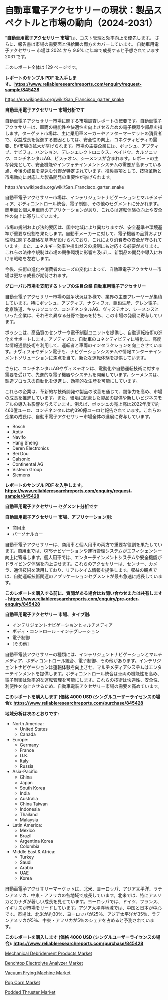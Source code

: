 <p><h1>自動車電子アクセサリーの現状：製品スペクトルと市場の動向（2024-2031）</h1></p><p>&ldquo;<strong><a href="https://www.reliableresearchreports.com/automotive-electronic-accessories-r845428?utm_campaign=107&utm_medium=9&utm_source=Github&utm_content=ia&utm_term=19102024&utm_id=automotive-electronic-accessories">自動車用電子アクセサリー 市場</a></strong>&rdquo;は、コスト管理と効率向上を優先します。 さらに、報告書は市場の需要面と供給面の両方をカバーしています。 自動車用電子アクセサリー 市場は 2024 から 9.9% に年率で成長すると予想されています2031 です。</p>
<p>このレポート全体は 129 ページです。</p>
<p><strong>レポートのサンプル PDF を入手します。&nbsp;<a href="https://www.reliableresearchreports.com/enquiry/request-sample/845428?utm_campaign=107&utm_medium=9&utm_source=Github&utm_content=ia&utm_term=19102024&utm_id=automotive-electronic-accessories">https://www.reliableresearchreports.com/enquiry/request-sample/845428</a></strong></p>
<p><a href="https://en.wikipedia.org/wiki/San_Francisco_garter_snake?utm_campaign=107&utm_medium=9&utm_source=Github&utm_content=ia&utm_term=19102024&utm_id=automotive-electronic-accessories">https://en.wikipedia.org/wiki/San_Francisco_garter_snake</a></p>
<p><strong>自動車用電子アクセサリー 市場分析です</strong></p>
<p><p>自動車電子アクセサリー市場に関する市場調査レポートの概要です。自動車電子アクセサリーは、車両の機能性や快適性を向上させるための電子機器や部品を指します。ターゲット市場は、主に乗用車メーカーやアフターマーケットの消費者で、収益成長を促進する要因としては、安全性の向上、コネクティビティの需要、EV市場の拡大が挙げられます。市場の主要企業には、ボッシュ、アプティブ、ナビフォ、ハンション、デレンエレクトロニクス、ベイドウ、カルソニック、コンチネンタルAG、ビステオン、シーメンスが含まれます。レポートの主な発見として、安全機能やインフォテインメントシステムの需要が高まっている点、今後の成長を見込む分野が特定されています。推奨事項として、技術革新と市場動向に対応した製品開発の重要性が挙げられます。</p></p>
<p>https://en.wikipedia.org/wiki/San_Francisco_garter_snake</p>
<p><p>自動車電子アクセサリー市場は、インテリジェントナビゲーションとマルチメディア、ボディコントロール統合、電子制御、その他のセグメントに分かれます。商用車と個人用車両のアプリケーションがあり、これらは運転体験の向上や安全性の向上に寄与しています。</p><p>市場の規制および法的要因は、国や地域により異なりますが、安全基準や環境基準が重要な役割を果たします。自動車メーカーに対して、電子機器の品質および性能に関する厳格な基準が設けられており、これにより消費者の安全が守られています。また、エネルギー効率や排出ガスの規制にも対応する必要があります。これらの法律や規制は市場の競争環境に影響を及ぼし、新製品の開発や導入における戦略を左右します。</p><p>今後、技術の進化や消費者のニーズの変化によって、自動車電子アクセサリー市場は更なる成長が期待されます。</p></p>
<p><strong>グローバル市場を支配するトップの注目企業 自動車用電子アクセサリー</strong></p>
<p><p>自動車電子アクセサリー市場の競争状況は多様で、業界の主要プレーヤーが集積しています。特にボッシュ、アプティブ、ナヴィフォ、亜鉛生産、デレン電子、北京鉄道、キャルソニック、コンチネンタルAG、ヴィステオン、シーメンスといった企業は、それぞれ異なる分野で強みを持ち、この市場の発展に寄与しています。</p><p>ボッシュは、高品質のセンサーや電子制御ユニットを提供し、自動運転技術の進化をサポートします。アプティブは、自動車のコネクティビティに特化し、高度な情報通信技術を利用して、運転者と車両のインタラクションを向上させています。ナヴィフォやデレン電子も、ナビゲーションシステムや情報エンターテインメントソリューションに焦点を当て、新たな運転体験を提供しています。</p><p>さらに、コンチネンタルAGやヴィステオンは、電動化や自動運転技術に対する需要を受けて、先進的な電子機器やシステムを開発しています。シーメンスは、製造プロセスの自動化を促進し、効率的な生産を可能にしています。</p><p>これらの企業は、革新的な技術開発や製品の改善を通じて、競争力を高め、市場の成長を推進しています。また、環境に配慮した製品の提供や新しいビジネスモデルの導入も影響を与えています。例えば、ボッシュの売上高は2022年度で約460億ユーロ、コンチネンタルは約390億ユーロと報告されています。これらの企業の成長は、自動車電子アクセサリー市場全体の進展に寄与しています。</p></p>
<p><ul><li>Bosch</li><li>Aptiv</li><li>Navifo</li><li>Hang Sheng</li><li>Deren Electronics</li><li>Bei Dou</li><li>Calsonic</li><li>Continental AG</li><li>Visteon Group</li><li>Siemens</li></ul></p>
<p><strong>レポートのサンプル PDF を入手します。 <a href="https://www.reliableresearchreports.com/enquiry/request-sample/845428?utm_campaign=107&utm_medium=9&utm_source=Github&utm_content=ia&utm_term=19102024&utm_id=automotive-electronic-accessories">https://www.reliableresearchreports.com/enquiry/request-sample/845428</a></strong></p>
<p><strong>自動車用電子アクセサリー セグメント分析です</strong></p>
<p><strong>自動車用電子アクセサリー 市場、アプリケーション別:</strong></p>
<p><ul><li>商用車</li><li>パーソナルカー</li></ul></p>
<p><p>自動車電子アクセサリーは、商用車と個人用車の両方で重要な役割を果たしています。商用車では、GPSナビゲーションや運行管理システムがエフィシェンシー向上に寄与します。個人用車では、エンターテインメントシステムや安全機能がドライビング体験を向上させます。これらのアクセサリーは、センサー、カメラ、通信技術を活用しており、リアルタイム情報を提供します。収益の観点では、自動運転技術関連のアプリケーションセグメントが最も急速に成長しています。</p></p>
<p><strong>このレポートを購入する前に、質問がある場合はお問い合わせまたは共有します - <a href="https://www.reliableresearchreports.com/enquiry/pre-order-enquiry/845428?utm_campaign=107&utm_medium=9&utm_source=Github&utm_content=ia&utm_term=19102024&utm_id=automotive-electronic-accessories">https://www.reliableresearchreports.com/enquiry/pre-order-enquiry/845428</a></strong></p>
<p><strong>自動車用電子アクセサリー 市場、タイプ別:</strong></p>
<p><ul><li>インテリジェントナビゲーションとマルチメディア</li><li>ボディ・コントロール・インテグレーション</li><li>電子制御</li><li>[その他]</li></ul></p>
<p><p>自動車電装アクセサリーの種類には、インテリジェントナビゲーションとマルチメディア、ボディコントロール統合、電子制御、その他があります。インテリジェントナビゲーションは運転体験を向上させ、マルチメディアシステムはエンターテインメントを提供します。ボディコントロール統合は車両の機能性を高め、電子制御は効率的な運転管理を可能にします。これらの技術は快適性、安全性、利便性を向上させるため、自動車電装アクセサリー市場の需要を高めています。</p></p>
<p><strong>このレポートを購入します (価格 4000 USD (シングルユーザーライセンスの場合): <a href="https://www.reliableresearchreports.com/purchase/845428?utm_campaign=107&utm_medium=9&utm_source=Github&utm_content=ia&utm_term=19102024&utm_id=automotive-electronic-accessories">https://www.reliableresearchreports.com/purchase/845428</a></strong></p>
<p><strong>地域分析は次のとおりです:</strong></p>
<p><ul>
    <li>
        North America:
        <ul>
            <li>United States</li>
            <li>Canada</li>
        </ul>
    </li>
    <li>
        Europe:
        <ul>
            <li>Germany</li>
            <li>France</li>
            <li>U.K.</li>
            <li>Italy</li>
            <li>Russia</li>
        </ul>
    </li>
    <li>
        Asia-Pacific:
        <ul>
            <li>China</li>
            <li>Japan</li>
            <li>South Korea</li>
            <li>India</li>
            <li>Australia</li>
            <li>China Taiwan</li>
            <li>Indonesia</li>
            <li>Thailand</li>
            <li>Malaysia</li>
        </ul>
    </li>
    <li>
        Latin America:
        <ul>
            <li>Mexico</li>
            <li>Brazil</li>
            <li>Argentina Korea</li>
            <li>Colombia</li>
        </ul>
    </li>
    <li>
        Middle East & Africa:
        <ul>
            <li>Turkey</li>
            <li>Saudi</li>
            <li>Arabia</li>
            <li>UAE</li>
            <li>Korea</li>
        </ul>
    </li>
    </ul></p>
<p><p>自動車電子アクセサリーマーケットは、北米、ヨーロッパ、アジア太平洋、ラテンアメリカ、中東・アフリカの各地域で成長しています。北米では、特にアメリカとカナダが著しい成長を見せています。ヨーロッパでは、ドイツ、フランス、イギリスが市場をリードしています。アジア太平洋地域では、中国と日本が中心です。市場は、北米が約30％、ヨーロッパが25％、アジア太平洋が35％、ラテンアメリカが5％、中東・アフリカが5％のシェアを占めると予測されています。</p></p>
<p><strong>このレポートを購入します (価格 4000 USD (シングルユーザーライセンスの場合): <a href="https://www.reliableresearchreports.com/purchase/845428?utm_campaign=107&utm_medium=9&utm_source=Github&utm_content=ia&utm_term=19102024&utm_id=automotive-electronic-accessories">https://www.reliableresearchreports.com/purchase/845428</a></strong></p>
<p><p><a href="https://github.com/KejsiLoshi121/Market-Research-Report-List-1/blob/main/mechanical-debridement-products-market.md?utm_campaign=107&utm_medium=9&utm_source=Github&utm_content=ia&utm_term=19102024&utm_id=automotive-electronic-accessories">Mechanical Debridement Products Market</a></p><p><a href="https://github.com/delorasywf/Market-Research-Report-List-1/blob/main/benchtop-electrolyte-analyzer-market.md?utm_campaign=107&utm_medium=9&utm_source=Github&utm_content=ia&utm_term=19102024&utm_id=automotive-electronic-accessories">Benchtop Electrolyte Analyzer Market</a></p><p><a href="https://issuu.com/reportprime-2/docs/vacuum-frying-machine-market-size-2_56aba310c9ea9b?utm_campaign=107&utm_medium=9&utm_source=Github&utm_content=ia&utm_term=19102024&utm_id=automotive-electronic-accessories">Vacuum Frying Machine Market</a></p><p><a href="https://www.linkedin.com/pulse/pop-corn-market-matrix-applications-types-cagr-growth-enhkc?utm_campaign=107&utm_medium=9&utm_source=Github&utm_content=ia&utm_term=19102024&utm_id=automotive-electronic-accessories">Pop Corn Market</a></p><p><a href="https://issuu.com/reportprime-2/docs/podded-thruster-market-size-2030.pp_ac74c11ba22b04?utm_campaign=107&utm_medium=9&utm_source=Github&utm_content=ia&utm_term=19102024&utm_id=automotive-electronic-accessories">Podded Thruster Market</a></p></p>